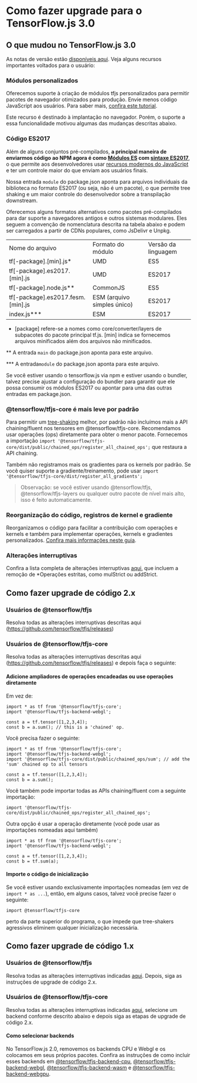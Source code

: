 # Como fazer upgrade para o TensorFlow.js 3.0

## O que mudou no TensorFlow.js 3.0

As notas de versão estão [disponíveis aqui](https://github.com/tensorflow/tfjs/releases). Veja alguns recursos importantes voltados para o usuário:

### Módulos personalizados

Oferecemos suporte à criação de módulos tfjs personalizados para permitir pacotes de navegador otimizados para produção. Envie menos código JavaScript aos usuários. Para saber mais, [confira este tutorial](https://github.com/tensorflow/docs-l10n/blob/master/site/pt-br/tfjs-website/tutorials/deployment/size_optimized_bundles.md).

Este recurso é destinado à implantação no navegador. Porém, o suporte a essa funcionalidade motivou algumas das mudanças descritas abaixo.

### Código ES2017

Além de alguns conjuntos pré-compilados, **a principal maneira de enviarmos código ao NPM agora é como [Módulos ES](https://developer.mozilla.org/en-US/docs/Web/JavaScript/Guide/Modules) com [sintaxe ES2017](https://2ality.com/2016/02/ecmascript-2017.html)**, o que permite aos desenvolvedores usar [recursos modernos do JavaScript](https://web.dev/publish-modern-javascript/) e ter um controle maior do que enviam aos usuários finais.

Nossa entrada `module` do package.json aponta para arquivos individuais da biblioteca no formato ES2017 (ou seja, não é um pacote), o que permite tree shaking e um maior controle do desenvolvedor sobre a transpilação downstream.

Oferecemos alguns formatos alternativos como pacotes pré-compilados para dar suporte a navegadores antigos e outros sistemas modulares. Eles seguem a convenção de nomenclatura descrita na tabela abaixo e podem ser carregados a partir de CDNs populares, como JsDelivr e Unpkg.

<table>
  <tr>
   <td>Nome do arquivo</td>
   <td>Formato do módulo</td>
   <td>Versão da linguagem</td>
  </tr>
  <tr>
   <td>tf[-package].[min].js*</td>
   <td>UMD</td>
   <td>ES5</td>
  </tr>
  <tr>
   <td>tf[-package].es2017.[min].js</td>
   <td>UMD</td>
   <td>ES2017</td>
  </tr>
  <tr>
   <td>tf[-package].node.js**</td>
   <td>CommonJS</td>
   <td>ES5</td>
  </tr>
  <tr>
   <td>tf[-package].es2017.fesm.[min].js</td>
   <td>ESM (arquivo simples único)</td>
   <td>ES2017</td>
  </tr>
  <tr>
   <td>index.js***</td>
   <td>ESM</td>
   <td>ES2017</td>
  </tr>
</table>

* [package] refere-se a nomes como core/converter/layers de subpacotes do pacote principal tf.js. [min] indica se fornecemos arquivos minificados além dos arquivos não minificados.

** A entrada `main` do package.json aponta para este arquivo.

*** A entrada`module` do package.json aponta para este arquivo.

Se você estiver usando o tensorflow.js via npm e estiver usando o bundler, talvez precise ajustar a configuração do bundler para garantir que ele possa consumir os módulos ES2017 ou apontar para uma das outras entradas em package.json.

### @tensorflow/tfjs-core é mais leve por padrão

Para permitir um [tree-shaking](https://developers.google.com/web/fundamentals/performance/optimizing-javascript/tree-shaking) melhor, por padrão não incluímos mais a API chaining/fluent nos tensores em @tensorflow/tfjs-core. Recomendamos usar operações (ops) diretamente para obter o menor pacote. Fornecemos a importação `import '@tensorflow/tfjs-core/dist/public/chained_ops/register_all_chained_ops';` que restaura a API chaining.

Também não registramos mais os gradientes para os kernels por padrão. Se você quiser suporte a gradiente/treinamento, pode usar `import '@tensorflow/tfjs-core/dist/register_all_gradients';`

> Observação: se você estiver usando @tensorflow/tfjs, @tensorflow/tfjs-layers ou qualquer outro pacote de nível mais alto, isso é feito automaticamente.

### Reorganização do código, registros de kernel e gradiente

Reorganizamos o código para facilitar a contribuição com operações e kernels e também para implementar operações, kernels e gradientes personalizados. [Confira mais informações neste guia](https://www.tensorflow.org/js/guide/custom_ops_kernels_gradients).

### Alterações interruptivas

Confira a lista completa de alterações interruptivas [aqui](https://github.com/tensorflow/tfjs/releases), que incluem a remoção de *Operações estritas, como mulStrict ou addStrict.

## Como fazer upgrade de código 2.x

### Usuários de @tensorflow/tfjs

Resolva todas as alterações interruptivas descritas aqui (https://github.com/tensorflow/tfjs/releases)

### Usuários de @tensorflow/tfjs-core

Resolva todas as alterações interruptivas descritas aqui (https://github.com/tensorflow/tfjs/releases) e depois faça o seguinte:

#### Adicione ampliadores de operações encadeadas ou use operações diretamente

Em vez de:

```
import * as tf from '@tensorflow/tfjs-core';
import '@tensorflow/tfjs-backend-webgl';

const a = tf.tensor([1,2,3,4]);
const b = a.sum(); // this is a 'chained' op.
```

Você precisa fazer o seguinte:

```
import * as tf from '@tensorflow/tfjs-core';
import '@tensorflow/tfjs-backend-webgl';
import '@tensorflow/tfjs-core/dist/public/chained_ops/sum'; // add the 'sum' chained op to all tensors

const a = tf.tensor([1,2,3,4]);
const b = a.sum();
```

Você também pode importar todas as APIs chaining/fluent com a seguinte importação:

```
import '@tensorflow/tfjs-core/dist/public/chained_ops/register_all_chained_ops';
```

Outra opção é usar a operação diretamente (você pode usar as importações nomeadas aqui também)

```
import * as tf from '@tensorflow/tfjs-core';
import '@tensorflow/tfjs-backend-webgl';

const a = tf.tensor([1,2,3,4]);
const b = tf.sum(a);
```

#### Importe o código de inicialização

Se você estiver usando exclusivamente importações nomeadas (em vez de `import * as ...`), então, em alguns casos, talvez você precise fazer o seguinte:

```
import @tensorflow/tfjs-core
```

perto da parte superior do programa, o que impede que tree-shakers agressivos eliminem qualquer inicialização necessária.

## Como fazer upgrade de código 1.x

### Usuários de @tensorflow/tfjs

Resolva todas as alterações interruptivas indicadas [aqui](https://github.com/tensorflow/tfjs/releases/tag/tfjs-v2.0.0). Depois, siga as instruções de upgrade de código 2.x.

### Usuários de @tensorflow/tfjs-core

Resolva todas as alterações interruptivas indicadas [aqui](https://github.com/tensorflow/tfjs/releases/tag/tfjs-v2.0.0), selecione um backend conforme descrito abaixo e depois siga as etapas de upgrade de código 2.x.

#### Como selecionar backends

No TensorFlow.js 2.0, removemos os backends CPU e Webgl e os colocamos em seus próprios pacotes. Confira as instruções de como incluir esses backends em [@tensorflow/tfjs-backend-cpu](https://www.npmjs.com/package/@tensorflow/tfjs-backend-cpu), [@tensorflow/tfjs-backend-webgl](https://www.npmjs.com/package/@tensorflow/tfjs-backend-webgl), [@tensorflow/tfjs-backend-wasm](https://www.npmjs.com/package/@tensorflow/tfjs-backend-wasm) e [@tensorflow/tfjs-backend-webgpu](https://www.npmjs.com/package/@tensorflow/tfjs-backend-webgpu).
